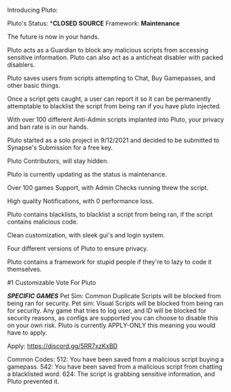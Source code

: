Introducing Pluto:

Pluto's Status: ***CLOSED SOURCE**
Framework: **Maintenance**

The future is now in your hands.

Pluto acts as a Guardian to block any malicious scripts from accessing sensitive information. Pluto can also act as a anticheat disabler with packed disablers.

Pluto saves users from scripts attempting to Chat, Buy Gamepasses, and other basic things.

Once a script gets caught, a user can report it so it can be permanently attemptable to blacklist the script from being ran if you have pluto injected.

With over 100 different Anti-Admin scripts implanted into Pluto, your privacy and ban rate is in our hands.

Pluto started as a solo project in 9/12/2021 and decided to be submitted to Synapse's Submission for a free key.

Pluto Contributors, will stay hidden.

Pluto is currently updating as the status is maintenance.

Over 100 games Support, with Admin Checks running threw the script.

High quality Notifications, with 0 performance loss.

Pluto contains blacklists, to blacklist a script from being ran, if the script contains malicious code.

Clean customization, with sleek gui's and login system. 

Four different versions of Pluto to ensure privacy.

Pluto contains a framework for stupid people if they're to lazy to code it themselves. 

#1 Customizable Vote For Pluto 



***SPECIFIC GAMES***
Pet Sim: Common Duplicate Scripts will be blocked from being ran for security.
Pet sim: Visual Scripts will be blocked from being ran for security.
Any game that tries to log user, and ID will be blocked for security reasons, as configs are supported you can choose to disable this on your own risk.
Pluto is currently APPLY-ONLY this meaning you would have to apply.

Apply: https://discord.gg/5RR7xzKxBD

Common Codes:
512: You have been saved from a malicious script buying a gamepass.
542: You have been saved from a malicious script from chatting a blacklisted word.
624: The script is grabbing sensitive information, and Pluto prevented it.
